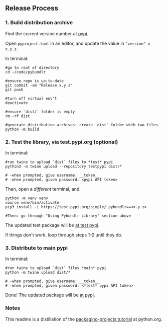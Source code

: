 
## Release Process

### 1. Build distribution archive

Find the current version number at [pypi](https://pypi.org/project/pybundlr/).

Open `pyproject.toml` in an editor, and update the value in `"version" = x.y.z`.

In terminal:

```console
#go to root of directory
cd ~/code/pybundlr

#ensure repo is up-to-date
git commit -am "Release x.y.z"
git push

#turn off virtual env't
deactivate

#ensure `dist/` folder is empty
rm -rf dist

#generate distribution archives: create `dist` folder with two files 
python -m build
```


### 2. Test the library, via test.pypi.org (optional)

In terminal:
```
#run twine to upload `dist` files to *test* pypi
python3 -m twine upload --repository testpypi dist/*

# -when prompted, give username: __token__
# -when prompted, given password: <pypi API token>
```

Then, open a _different_ terminal, and:
```console
python -m venv venv
source venv/bin/activate
pip3 install -i https://test.pypi.org/simple/ pybundlr==<x.y.z>

#Then: go through "Using Pybundlr Library" section above
```

The updated test package will be [at test pypi](https://test.pypi.org/project/pybundlr/).

If things don't work, loop through steps 1-2 until they do.

### 3. Distribute to main pypi

In terminal:
```console
#run twine to upload `dist` files *main* pypi
python -m twine upload dist/*

# -when prompted, give username: __token__
# -when prompted, given password: <*test* pypi API token>
```

Done! The updated package will be [at pypi](https://pypi.org/project/pybundlr/).

### Notes

This readme is a distillation of the [packaging-projects tutorial](https://packaging.python.org/en/latest/tutorials/packaging-projects/) at python.org.